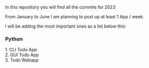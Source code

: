 In this repository you will find all the commits for 2023

From January to June I am planning to post up at least 1 App / week.

I will be adding the most important ones as a list below this:

<h3>Python</h3>
1. CLI Todo App <br>
2. GUI Todo App <br>
3. Todo Webapp<br>

